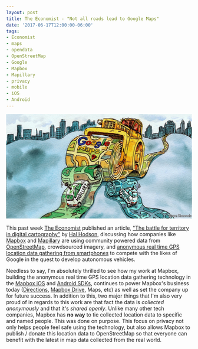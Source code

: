 ```yaml
---
layout: post
title: The Economist - "Not all roads lead to Google Maps"
date: '2017-06-17T12:00:00-06:00'
tags:
- Economist
- maps
- opendata
- OpenStreetMap
- Google
- Mapbox
- Mapillary
- privacy
- mobile
- iOS
- Android
---
```


![](/images/20170617-economist-digital-maps.jpg)

This past week [The Economist](http://www.economist.com) published an article, ["The battle for territory in digital cartography"](http://www.economist.com/news/business/21723173-not-all-roads-lead-google-maps-battle-territory-digital-cartography) by [Hal Hodson](https://twitter.com/halhod), discussing how companies like [Mapbox](https://www.mapbox.com) and [Mapillary](https://www.mapillary.com) are using community powered data from [OpenStreetMap](https://www.openstreetmap.org), crowdsourced imagery, and [anonymous real time GPS location data gathering from smartphones](https://www.mapbox.com/telemetry/) to compete with the likes of Google in the quest to develop autonomous vehicles.

Needless to say, I'm absolutely thrilled to see how my work at Mapbox, building the anonymous real time GPS location data gathering technology in the [Mapbox iOS](https://www.mapbox.com/ios-sdk/) and [Android SDKs](https://www.mapbox.com/android-sdk/), continues to power Mapbox's business today ([Directions](https://www.mapbox.com/directions/), [Mapbox Drive](https://www.mapbox.com/drive/), Maps, etc) as well as set the company up for future success.  In addition to this, two major things that I'm also very proud of in regards to this work are that fact the data is _collected anonymously_ and that it's _shared openly_.  Unlike many other tech companies, Mapbox has **no way** to tie collected location data to specific and named people.  This was done on purpose.  This focus on privacy not only helps people feel safe using the technology, but also allows Mapbox to publish / donate this location data to OpenStreetMap so that everyone can benefit with the latest in map data collected from the real world.


